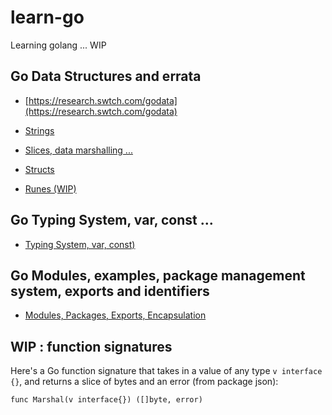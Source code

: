 # learn-go
Learning golang ... WIP

## Go Data Structures and errata

- [https://research.swtch.com/godata](https://research.swtch.com/godata)

- [Strings](./strings/README.md)
- [Slices, data marshalling ...](./slices/README.md)
- [Structs](./structs/README.md)
- [Runes (WIP)](./runes/README.md)

## Go Typing System, var, const ...
- [Typing System, var, const)](./typing-system/README.md)

## Go Modules, examples, package management system, exports and identifiers
- [Modules, Packages, Exports, Encapsulation](./module-example/README.md)

## WIP : function signatures

Here's a Go function signature that takes in a value of any type `v interface {}`,
and returns a slice of bytes and an error (from package json):
```
func Marshal(v interface{}) ([]byte, error)
```



